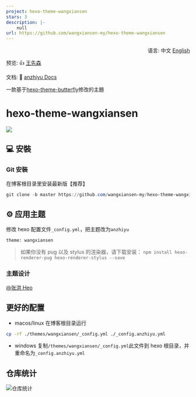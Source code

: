 ```yaml
---
project: hexo-theme-wangxiansen
stars: 3
description: |-
    null
url: https://github.com/wangxiansen-my/hexo-theme-wangxiansen
---
```


<div align="right">
  语言:
  中文
  <a title="English" href="/README_EN.md">English</a>
</div>

预览: 👍 [王先森](https://www.boysec.cn/) 

文档: 📖 [anzhiyu Docs](https://blog.anheyu.com/docs/)

一款基于[hexo-theme-butterfly](https://github.com/jerryc127/hexo-theme-butterfly)修改的主題

# hexo-theme-wangxiansen

![](https://img02.anheyu.com/adminuploads/1/2023/04/12/64367c8fdcc7f.webp)

## 💻 安裝

### Git 安裝

在博客根目录里安装最新版【推荐】

```powershell
git clone -b master https://github.com/wangxiansen-my/hexo-theme-wangxiansen.git themes/wangxiansen
```

## ⚙ 应用主题

修改 hexo 配置文件`_config.yml`，把主题改为`anzhiyu`

```
theme: wangxiansen
```

> 如果你没有 pug 以及 stylus 的渲染器，请下载安装： `npm install hexo-renderer-pug hexo-renderer-stylus --save`

### 主题设计

[@张洪 Heo](https://github.com/zhheo)

## 更好的配置

- macos/linux
  在博客根目录运行

```bash
cp -rf ./themes/wangxiansen/_config.yml ./_config.anzhiyu.yml
```

- windows
  复制`/themes/wangxiansen/_config.yml`此文件到 hexo 根目录，并重命名为`_config.anzhiyu.yml`

## 仓库统计

![仓库统计](https://repobeats.axiom.co/api/embed/60fcf455cd02123aebe6249deabf8d48e3debcae.svg "Repobeats analytics image")


